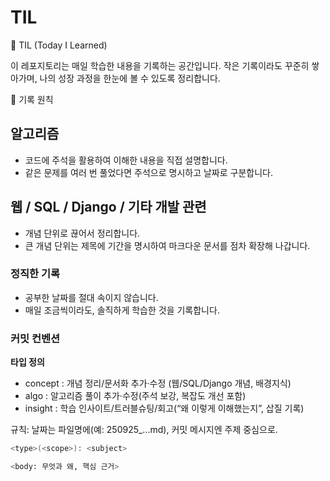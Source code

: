# TIL

📘 TIL (Today I Learned)

이 레포지토리는 매일 학습한 내용을 기록하는 공간입니다.
작은 기록이라도 꾸준히 쌓아가며, 나의 성장 과정을 한눈에 볼 수 있도록 정리합니다.

📝 기록 원칙

## 알고리즘

- 코드에 주석을 활용하여 이해한 내용을 직접 설명합니다.
- 같은 문제를 여러 번 풀었다면 주석으로 명시하고 날짜로 구분합니다. 

## 웹 / SQL / Django / 기타 개발 관련

- 개념 단위로 끊어서 정리합니다.
- 큰 개념 단위는 제목에 기간을 명시하여 마크다운 문서를 점차 확장해 나갑니다.

### 정직한 기록

- 공부한 날짜를 절대 속이지 않습니다.
- 매일 조금씩이라도, 솔직하게 학습한 것을 기록합니다.

### 커밋 컨벤션 

**타입 정의**
- concept : 개념 정리/문서화 추가·수정 (웹/SQL/Django 개념, 배경지식)
- algo : 알고리즘 풀이 추가·수정(주석 보강, 복잡도 개선 포함)
- insight : 학습 인사이트/트러블슈팅/회고(“왜 이렇게 이해했는지”, 삽질 기록)

규칙: 날짜는 파일명에(예: 250925_...md), 커밋 메시지엔 주제 중심으로.

```bash
<type>(<scope>): <subject>

<body: 무엇과 왜, 핵심 근거>
```
